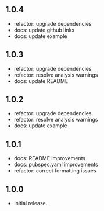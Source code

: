 ## 1.0.4
* refactor: upgrade dependencies
* docs: update github links
* docs: update example

## 1.0.3
* refactor: upgrade dependencies
* refactor: resolve analysis warnings
* docs: update README

## 1.0.2
* refactor: upgrade dependencies
* refactor: resolve analysis warnings
* docs: update example

## 1.0.1
* docs: README improvements
* docs: pubspec.yaml improvements
* refactor: correct formatting issues

## 1.0.0
* Initial release.
